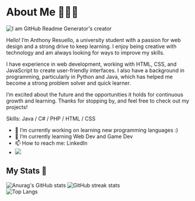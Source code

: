 # About Me 🙋🏻‍♂️
![I am GitHub Readme Generator's creator](https://github.com/user-attachments/assets/3e609bd9-7e8d-4516-814c-6c860d5d5b03)

Hello! I’m Anthony Resuello, a university student with a passion for web design and a strong drive to keep learning. I enjoy being creative with technology and am always looking for ways to improve my skills.

I have experience in web development, working with HTML, CSS, and JavaScript to create user-friendly interfaces. I also have a background in programming, particularly in Python and Java, which has helped me become a strong problem solver and quick learner.

I’m excited about the future and the opportunities it holds for continuous growth and learning. Thanks for stopping by, and feel free to check out my projects!

Skills: Java / C# / PHP / HTML / CSS 

- 🔭 I’m currently working on learning new programming languages :) 
- 🌱 I’m currently learning Web Dev and Game Dev 
- 📫 How to reach me: LinkedIn
- ![](https://api.visitorbadge.io/api/VisitorHit?user=estruyf&repo=github-visitors-badge&countColor=%237B1E7A)


## My Stats 🌱

![Anurag's GitHub stats](https://github-readme-stats.vercel.app/api?username=AnthonyResuello&show_icons=true&theme=tokyonight)
![GitHub streak stats](https://streak-stats.demolab.com/?user=AnthonyResuello&show_icons=true&theme=tokyonight)  
![Top Langs](https://github-readme-stats.vercel.app/api/top-langs/?username=AnthonyResuello&show_icons=true&theme=tokyonight)



